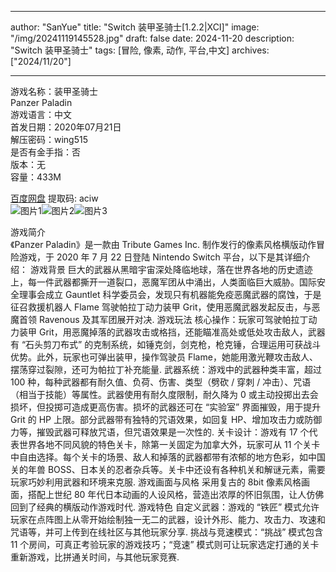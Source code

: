 
---
author: "SanYue"
title: "Switch 装甲圣骑士[1.2.2|XCI]"
image: "/img/20241119145528.jpg"
draft: false
date: 2024-11-20
description: "Switch 装甲圣骑士"
tags: [冒险, 像素, 动作, 平台,中文]
archives: ["2024/11/20"]

---

游戏名称：装甲圣骑士   
Panzer Paladin    
游戏语言：中文  
首发日期：2020年07月21日  
解压密码：wing515  
是否有金手指：否  
版本：无   
容量：433M

[百度网盘](https://pan.baidu.com/s/1APHBeCoeuJ53mh9U9OqqWg) 提取码: aciw  
![图片1](/img/1789b1.jpg)![图片2](/img/e7443e.jpg)![图片3](/img/1f2c1c.jpg)  

游戏简介  
《Panzer Paladin》是一款由 Tribute Games Inc. 制作发行的像素风格横版动作冒险游戏，于 2020 年 7 月 22 日登陆 Nintendo Switch 平台，以下是其详细介绍：
游戏背景
巨大的武器从黑暗宇宙深处降临地球，落在世界各地的历史遗迹上，每一件武器都撕开一道裂口，恶魔军团从中涌出，人类面临巨大威胁。国际安全理事会成立 Gauntlet 科学委员会，发现只有机器能免疫恶魔武器的腐蚀，于是征召救援机器人 Flame 驾驶帕拉丁动力装甲 Grit，使用恶魔武器发起反击，与恶魔首领 Ravenous 及其军团展开对决.
游戏玩法
核心操作：玩家可驾驶帕拉丁动力装甲 Grit，用恶魔掉落的武器攻击或格挡，还能瞄准高处或低处攻击敌人，武器有 “石头剪刀布式” 的克制系统，如锤克剑，剑克枪，枪克锤，合理运用可获战斗优势。此外，玩家也可弹出装甲，操作驾驶员 Flame，她能用激光鞭攻击敌人、摆荡穿过裂隙，还可为帕拉丁补充能量.
武器系统：游戏中的武器种类丰富，超过 100 种，每种武器都有耐久值、负荷、伤害、类型（劈砍 / 穿刺 / 冲击）、咒语（相当于技能）等属性。武器使用有耐久度限制，耐久降为 0 或主动投掷出去会损坏，但投掷可造成更高伤害。损坏的武器还可在 “实验室” 界面摧毁，用于提升 Grit 的 HP 上限。部分武器带有独特的咒语效果，如回复 HP、增加攻击力或防御力等，摧毁武器可释放咒语，但咒语效果是一次性的.
关卡设计：游戏有 17 个代表世界各地不同风貌的特色关卡，除第一关固定为加拿大外，玩家可从 11 个关卡中自由选择。每个关卡的场景、敌人和掉落的武器都带有浓郁的地方色彩，如中国关的年兽 BOSS、日本关的忍者杂兵等。关卡中还设有各种机关和解谜元素，需要玩家巧妙利用武器和环境来克服.
游戏画面与风格
采用复古的 8bit 像素风格画面，搭配上世纪 80 年代日本动画的人设风格，营造出浓厚的怀旧氛围，让人仿佛回到了经典的横版动作游戏时代.
游戏特色
自定义武器：游戏的 “铁匠” 模式允许玩家在点阵图上从零开始绘制独一无二的武器，设计外形、能力、攻击力、攻速和咒语等，并可上传到在线社区与其他玩家分享.
挑战与竞速模式：“挑战” 模式包含 11 个房间，可真正考验玩家的游戏技巧；“竞速” 模式则可让玩家选定打通的关卡重新游戏，比拼通关时间，与其他玩家竞赛.
